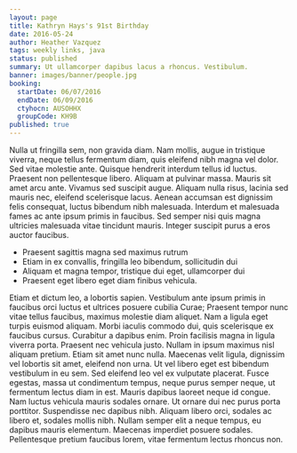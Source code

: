 ```yaml
---
layout: page
title: Kathryn Hays's 91st Birthday
date: 2016-05-24
author: Heather Vazquez
tags: weekly links, java
status: published
summary: Ut ullamcorper dapibus lacus a rhoncus. Vestibulum.
banner: images/banner/people.jpg
booking:
  startDate: 06/07/2016
  endDate: 06/09/2016
  ctyhocn: AUSOHHX
  groupCode: KH9B
published: true
---
```

Nulla ut fringilla sem, non gravida diam. Nam mollis, augue in tristique viverra, neque tellus fermentum diam, quis eleifend nibh magna vel dolor. Sed vitae molestie ante. Quisque hendrerit interdum tellus id luctus. Praesent non pellentesque libero. Aliquam at pulvinar massa. Mauris sit amet arcu ante. Vivamus sed suscipit augue. Aliquam nulla risus, lacinia sed mauris nec, eleifend scelerisque lacus. Aenean accumsan est dignissim felis consequat, luctus bibendum nibh malesuada. Interdum et malesuada fames ac ante ipsum primis in faucibus. Sed semper nisi quis magna ultricies malesuada vitae tincidunt mauris. Integer suscipit purus a eros auctor faucibus.

* Praesent sagittis magna sed maximus rutrum
* Etiam in ex convallis, fringilla leo bibendum, sollicitudin dui
* Aliquam et magna tempor, tristique dui eget, ullamcorper dui
* Praesent eget libero eget diam finibus vehicula.

Etiam et dictum leo, a lobortis sapien. Vestibulum ante ipsum primis in faucibus orci luctus et ultrices posuere cubilia Curae; Praesent tempor nunc vitae tellus faucibus, maximus molestie diam aliquet. Nam a ligula eget turpis euismod aliquam. Morbi iaculis commodo dui, quis scelerisque ex faucibus cursus. Curabitur a dapibus enim. Proin facilisis magna in ligula viverra porta.
Praesent nec vehicula justo. Nullam in ipsum maximus nisl aliquam pretium. Etiam sit amet nunc nulla. Maecenas velit ligula, dignissim vel lobortis sit amet, eleifend non urna. Ut vel libero eget est bibendum vestibulum in eu sem. Sed eleifend leo vel ex vulputate placerat. Fusce egestas, massa ut condimentum tempus, neque purus semper neque, ut fermentum lectus diam in est. Mauris dapibus laoreet neque id congue. Nam luctus vehicula mauris sodales ornare. Ut ornare dui nec purus porta porttitor. Suspendisse nec dapibus nibh. Aliquam libero orci, sodales ac libero et, sodales mollis nibh. Nullam semper elit a neque tempus, eu dapibus mauris elementum. Maecenas imperdiet posuere sodales. Pellentesque pretium faucibus lorem, vitae fermentum lectus rhoncus non.
